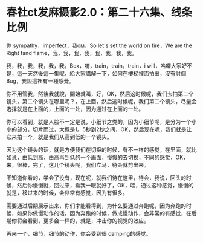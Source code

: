 # 春社ct发麻摄影2.0：第二十六集、线条比例

你 sympathy，imperfect，我ом，So let's set the world on fire，We are the Right fand flame，我，我，我，我，我，我，我，我。

我，我，我，我，我，我，Box，唷，train，train，train，i will，哈囉大家好不是，這一天然後這一集呢，給大家講解一下，如何在樓梯裡面拍出，沒有討個 Bug，我說這裡有一種感覺。

你不用管我，然後我就說，開始就叫，好，OK，然后这时候呢，我们去拍第二个镜头，第二个镜头在哪里呢？，在上面，然后这时候呢，我们第二个镜头，尽量会选择就是在上面的，上面的一处，因为通过在上面的一处。

你可以看到，就是人脸不一定是说，小细节之类的，因为小细节呢，是分为一个小小的部分，切片而过，大概是1。5秒到2秒之间，OK，然后现在呢，我们就是让它来拍一个，就是我们从高到低的一个镜头。

因为这个镜头的话，就是方便我们在切换的时候，有不一样的感觉，在里面，就比如说，由低到高，由高再到低的一个画面，慢慢的去切换，不同的感觉，OK，来，很棒，完了，这几个镜头呢，我们立马，待会就剪出来。

不知道你看的，学会了没有，现在呢，就我们待在这里，待会，我说，回头的时候，然后你慢慢就，回过来，看我一眼就好了，OK，哇，通过这种感觉，慢慢的就是，移过来的时候，会非常有感觉，因为有很多。

需要通过后期展示出来，你们才能看得到，为什么要通过奔跑呢，因为奔跑的时候，如果你做慢动作的话，因为奔跑的时候，做成慢动作，会非常的有感觉，在后期你将会看到，更多会一样的，就是，冲击你的视觉的效应。

再来一个，细节，细节的动作，你会受到很 damping的感觉。